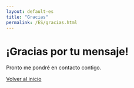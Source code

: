 ```yaml
---
layout: default-es
title: "Gracias"
permalink: /ES/gracias.html
---
```


# ¡Gracias por tu mensaje!

Pronto me pondré en contacto contigo.

[Volver al inicio](/ES/index.html)
